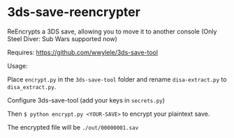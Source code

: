 # 3ds-save-reencrypter
ReEncrypts a 3DS save, allowing you to move it to another console (Only Steel Diver: Sub Wars supported now)

Requires: https://github.com/wwylele/3ds-save-tool

Usage:

Place `encrypt.py` in the `3ds-save-tool` folder and rename `disa-extract.py` to `disa_extract.py`.

Configure 3ds-save-tool (add your keys in `secrets.py`)

Then `$ python encrypt.py <YOUR-SAVE>` to encrypt your plaintext save.

The encrypted file will be `./out/00000001.sav`
